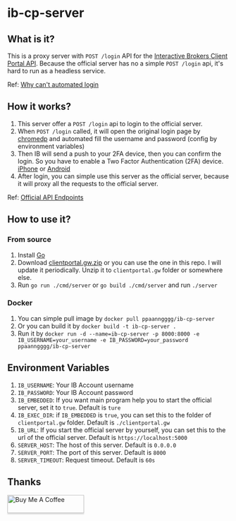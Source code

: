 # ib-cp-server

## What is it?

This is a proxy server with `POST /login` API for the [Interactive Brokers Client Portal API](https://interactivebrokers.github.io/cpwebapi/). Because the official server has no a simple `POST /login` api, it's hard to run as a headless service.

Ref: [Why can't automated login](https://interactivebrokers.github.io/cpwebapi/use-cases#automated-login)

## How it works?

1. This server offer a `POST /login` api to login to the official server.
2. When `POST /login` called, it will open the original login page by [chromedp](https://github.com/chromedp/chromedp) and automated fill the username and password (config by environment variables)
3. Then IB will send a push to your 2FA device, then you can confirm the login. So you have to enable a Two Factor Authentication (2FA) device. [iPhone](https://www.ibkrguides.com/iphone/sls/activating-ibkr-mobile.htm) or [Android](https://www.ibkrguides.com/android/sls/activating-ibkr-mobile.htm)
4. After login, you can simple use this server as the official server, because it will proxy all the requests to the official server.

Ref: [Official API Endpoints](https://interactivebrokers.github.io/cpwebapi/endpoints)

## How to use it?

### From source

1. Install [Go](https://go.dev/doc/install)
2. Download [clientportal.gw.zip](https://download2.interactivebrokers.com/portal/clientportal.gw.zip) or you can use the one in this repo. I will update it periodically. Unzip it to `clientportal.gw` folder or somewhere else.
3. Run `go run ./cmd/server` or `go build ./cmd/server` and run `./server`

### Docker

1. You can simple pull image by `docker pull ppaanngggg/ib-cp-server`
2. Or you can build it by `docker build -t ib-cp-server .`
3. Run it by `docker run -d --name=ib-cp-server -p 8000:8000 -e IB_USERNAME=your_username -e IB_PASSWORD=your_password ppaanngggg/ib-cp-server`

## Environment Variables

1. `IB_USERNAME`: Your IB Account username
2. `IB_PASSWORD`: Your IB Account password
3. `IB_EMBEDDED`: If you want main program help you to start the official server, set it to `true`. Default is `ture`
4. `IB_EXEC_DIR`: if `IB_EMBEDDED` is `true`, you can set this to the folder of `clientportal.gw` folder. Default is `./clientportal.gw`
5. `IB_URL`: If you start the official server by yourself, you can set this to the url of the official server. Default is `https://localhost:5000`
6. `SERVER_HOST`: The host of this server. Default is `0.0.0.0`
7. `SERVER_PORT`: The port of this server. Default is `8000`
8. `SERVER_TIMEOUT`: Request timeout. Default is `60s`

## Thanks

<a href="https://www.buymeacoffee.com/ppaanngggg" target="_blank"><img src="https://www.buymeacoffee.com/assets/img/custom_images/orange_img.png" alt="Buy Me A Coffee" style="height: 41px !important;width: 174px !important;box-shadow: 0px 3px 2px 0px rgba(190, 190, 190, 0.5) !important;-webkit-box-shadow: 0px 3px 2px 0px rgba(190, 190, 190, 0.5) !important;" ></a>
